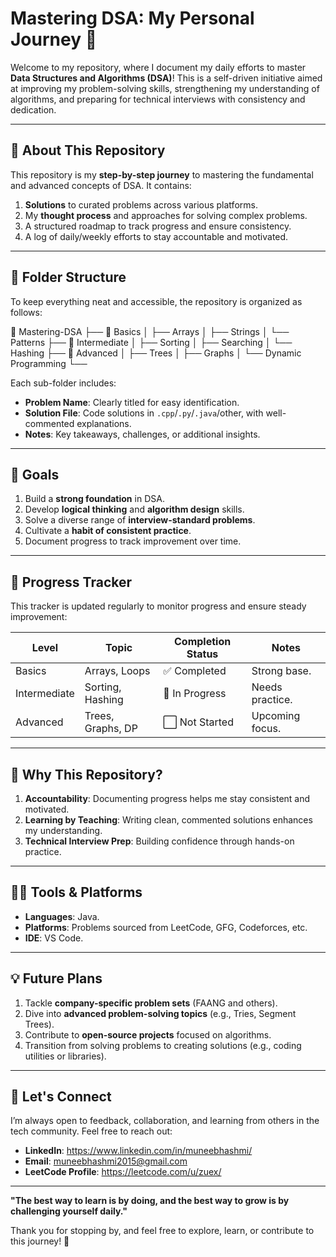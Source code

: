 # **Mastering DSA: My Personal Journey 🚀**

Welcome to my repository, where I document my daily efforts to master **Data Structures and Algorithms (DSA)**! This is a self-driven initiative aimed at improving my problem-solving skills, strengthening my understanding of algorithms, and preparing for technical interviews with consistency and dedication.

---

## **📌 About This Repository**
This repository is my **step-by-step journey** to mastering the fundamental and advanced concepts of DSA. It contains:
1. **Solutions** to curated problems across various platforms.
2. My **thought process** and approaches for solving complex problems.
3. A structured roadmap to track progress and ensure consistency.
4. A log of daily/weekly efforts to stay accountable and motivated.

---

## **📂 Folder Structure**
To keep everything neat and accessible, the repository is organized as follows:

📁 Mastering-DSA
├── 📁 Basics │ ├── Arrays │ ├── Strings │ └── Patterns 
├── 📁 Intermediate │ ├── Sorting │ ├── Searching │ └── Hashing 
├── 📁 Advanced │ ├── Trees │ ├── Graphs │ └── Dynamic Programming └── 


Each sub-folder includes:
- **Problem Name**: Clearly titled for easy identification.
- **Solution File**: Code solutions in `.cpp`/`.py`/`.java`/other, with well-commented explanations.
- **Notes**: Key takeaways, challenges, or additional insights.

---

## **🎯 Goals**
1. Build a **strong foundation** in DSA.
2. Develop **logical thinking** and **algorithm design** skills.
3. Solve a diverse range of **interview-standard problems**.
4. Cultivate a **habit of consistent practice**.
5. Document progress to track improvement over time.

---

## **🌟 Progress Tracker**
This tracker is updated regularly to monitor progress and ensure steady improvement:

| Level         | Topic                  | Completion Status | Notes         |
|---------------|------------------------|-------------------|---------------|
| Basics        | Arrays, Loops          | ✅ Completed       | Strong base.  |
| Intermediate  | Sorting, Hashing       | 🔄 In Progress     | Needs practice.|
| Advanced      | Trees, Graphs, DP      | ⬜ Not Started     | Upcoming focus.|

---

## **🚀 Why This Repository?**
1. **Accountability**: Documenting progress helps me stay consistent and motivated.
2. **Learning by Teaching**: Writing clean, commented solutions enhances my understanding.
3. **Technical Interview Prep**: Building confidence through hands-on practice.

---

## **👩‍💻 Tools & Platforms**
- **Languages**: Java.
- **Platforms**: Problems sourced from LeetCode, GFG, Codeforces, etc.
- **IDE**: VS Code.

---

## **💡 Future Plans**
1. Tackle **company-specific problem sets** (FAANG and others).
2. Dive into **advanced problem-solving topics** (e.g., Tries, Segment Trees).
3. Contribute to **open-source projects** focused on algorithms.
4. Transition from solving problems to creating solutions (e.g., coding utilities or libraries).

---

## **🤝 Let's Connect**
I’m always open to feedback, collaboration, and learning from others in the tech community. Feel free to reach out:
- **LinkedIn**: https://www.linkedin.com/in/muneebhashmi/
- **Email**: muneebhashmi2015@gmail.com
- **LeetCode Profile**: https://leetcode.com/u/zuex/

---

**"The best way to learn is by doing, and the best way to grow is by challenging yourself daily."** 

Thank you for stopping by, and feel free to explore, learn, or contribute to this journey! 🚀
